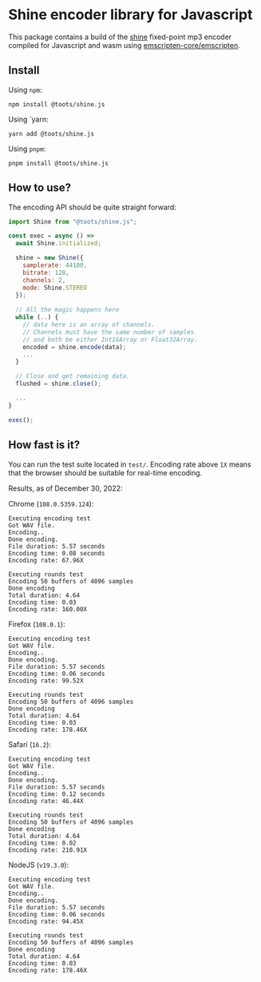 Shine encoder library for Javascript
====================================

This package contains a build of the [shine](https://github.com/toots/shine) fixed-point
mp3 encoder compiled for Javascript and wasm using [emscripten-core/emscripten](https://github.com/emscripten-core/emscripten).

Install
-------

Using `npm`:

```shell
npm install @toots/shine.js
```

Using `yarn:

```shell
yarn add @toots/shine.js
```

Using `pnpm`:

```shell
pnpm install @toots/shine.js
```

How to use?
-----------

The encoding API should be quite straight forward:

```js
import Shine from "@toots/shine.js";

const exec = async () => 
  await Shine.initialized;

  shine = new Shine({
    samplerate: 44100,
    bitrate: 128,
    channels: 2,
    mode: Shine.STEREO
  });
  
  // All the magic happens here
  while (..) {
    // data here is an array of channels.
    // Channels must have the same number of samples
    // and both be either Int16Array or Float32Array.
    encoded = shine.encode(data);
    ...
  }

  // Close and get remaining data.
  flushed = shine.close();

  ...
}

exec();
```

How fast is it?
---------------

You can run the test suite located in `test/`. Encoding rate above `1X` means that 
the browser should be suitable for real-time encoding.

Results, as of December 30, 2022:

Chrome (`108.0.5359.124`):
```
Executing encoding test
Got WAV file.
Encoding..
Done encoding.
File duration: 5.57 seconds
Encoding time: 0.08 seconds
Encoding rate: 67.96X

Executing rounds test
Encoding 50 buffers of 4096 samples
Done encoding
Total duration: 4.64
Encoding time: 0.03
Encoding rate: 160.00X
```

Firefox (`108.0.1`):
```
Executing encoding test
Got WAV file.
Encoding..
Done encoding.
File duration: 5.57 seconds
Encoding time: 0.06 seconds
Encoding rate: 99.52X

Executing rounds test
Encoding 50 buffers of 4096 samples
Done encoding
Total duration: 4.64
Encoding time: 0.03
Encoding rate: 178.46X
```

Safari (`16.2`):
```
Executing encoding test
Got WAV file.
Encoding..
Done encoding.
File duration: 5.57 seconds
Encoding time: 0.12 seconds
Encoding rate: 46.44X

Executing rounds test
Encoding 50 buffers of 4096 samples
Done encoding
Total duration: 4.64
Encoding time: 0.02
Encoding rate: 210.91X
```

NodeJS (`v19.3.0`):
```
Executing encoding test
Got WAV file.
Encoding..
Done encoding.
File duration: 5.57 seconds
Encoding time: 0.06 seconds
Encoding rate: 94.45X

Executing rounds test
Encoding 50 buffers of 4096 samples
Done encoding
Total duration: 4.64
Encoding time: 0.03
Encoding rate: 178.46X
```
